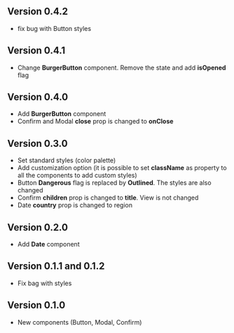 ## Version 0.4.2

* fix bug with Button styles

## Version 0.4.1

* Change **BurgerButton** component. Remove the state and add **isOpened** flag

## Version 0.4.0

* Add **BurgerButton** component
* Confirm and Modal **close** prop is changed to **onClose**

## Version 0.3.0

* Set standard styles (color palette)
* Add customization option (it is possible to set **className** as property to all the components to add custom styles)
* Button **Dangerous** flag is replaced by **Outlined**. The styles are also changed
* Confirm **children** prop is changed to **title**. View is not changed
* Date **country** prop is changed to region

## Version 0.2.0

* Add **Date** component

## Version 0.1.1 and 0.1.2

* Fix bag with styles

## Version 0.1.0

* New components (Button, Modal, Confirm)